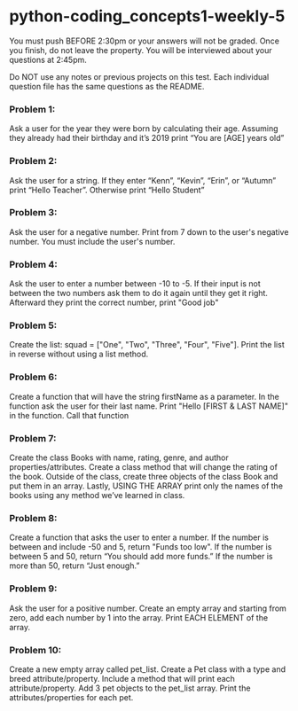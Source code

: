 # python-coding_concepts1-weekly-5

You must push BEFORE 2:30pm or your answers will not be graded. Once you finish, do not leave the property. You will be interviewed about your questions at 2:45pm.

Do NOT use any notes or previous projects on this test. Each individual question file has the same questions as the README.
### Problem 1:
Ask a user for the year they were born by calculating their age. Assuming they already had their birthday and it’s 2019 print “You are [AGE] years old”

### Problem 2:
Ask the user for a string. If they enter “Kenn”, “Kevin”, “Erin”, or “Autumn” print “Hello Teacher”. Otherwise print “Hello Student”

### Problem 3:
Ask the user for a negative number. Print from 7 down to the user's negative number. You must include the user's number.

### Problem 4:
Ask the user to enter a number between -10 to -5. If their input is not between the two numbers ask them to do it again until they get it right. Afterward they print the correct number, print "Good job" 

### Problem 5:
Create the list: squad = ["One", "Two", "Three", "Four", "Five"]. Print the list in reverse without using a list method.

### Problem 6:
Create a function that will have the string firstName as a parameter. In the function ask the user for their last name. Print "Hello [FIRST & LAST NAME]" in the function. Call that function

### Problem 7:
Create the class Books with name, rating, genre, and author properties/attributes. Create a class method that will change the rating of the book. Outside of the class, create three objects of the class Book and put them in an array. Lastly, USING THE ARRAY print only the names of the books using any method we’ve learned in class.

### Problem 8:
Create a function that asks the user to enter a number. If the number is between and include -50 and 5, return "Funds too low". If the number is between 5 and 50, return “You should add more funds.” If the number is more than 50, return “Just enough.”

### Problem 9:
Ask the user for a positive number. Create an empty array and starting from zero, add each number by 1 into the array. Print EACH ELEMENT of the array.

### Problem 10:
Create a new empty array called pet_list. Create a Pet class with a type and breed attribute/property. Include a method that will print each attribute/property. Add 3 pet objects to the pet_list array. Print the attributes/properties for each pet. 
